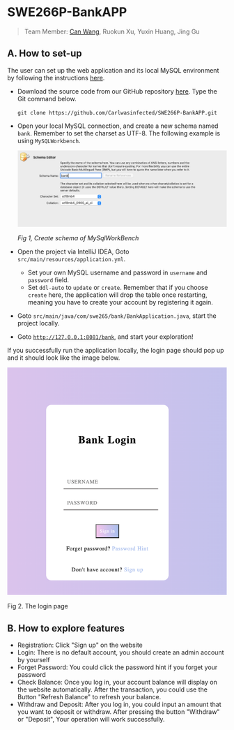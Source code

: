# SWE266P-BankAPP
> Team Member: [Can Wang](mailto:canw7@uci.edu), Ruokun Xu, Yuxin Huang, Jing Gu

## A. How to set-up

The user can set up the web application and its local MySQL environment by following the instructions [here](https://github.com/Carlwasinfected/SWE266P-BankAPP/blob/master/README.md).

- Download the source code from our GitHub repository [here](https://github.com/Carlwasinfected/SWE266P-BankAPP). Type the Git command below.
    
    `git clone https://github.com/Carlwasinfected/SWE266P-BankAPP.git`
    
- Open your local MySQL connection, and create a new schema named `bank`. Remember to set the charset as UTF-8. The following example is using `MySQLWorkbench`.
    
    ![*Fig 1, Create schema of MySqlWorkBench*](https://github.com/Carlwasinfected/hximgs/blob/main/data/mysqlworkbench.png)
    
    *Fig 1, Create schema of MySqlWorkBench*
    
- Open the project via IntelliJ IDEA, Goto `src/main/resources/application.yml`.
    - Set your own MySQL username and password in `username` and `password` field.
    - Set `ddl-auto` to `update` or `create`. Remember that if you choose `create` here, the application will drop the table once restarting, meaning you have to create your account by registering it again.
- Goto `src/main/java/com/swe265/bank/BankApplication.java`, start the project locally.
- Goto [`http://127.0.0.1:8081/bank`](http://127.0.0.1:8081/bank), and start your exploration!

If you successfully run the application locally, the login page should pop up and it should look like the image below.

![Fig 2. The login page](https://github.com/Carlwasinfected/hximgs/blob/main/data/loginpage.png)

Fig 2. The login page

## B. How to explore features

- Registration: Click "Sign up" on the website
- Login: There is no default account, you should create an admin account by yourself
- Forget Password: You could click the password hint if you forget your password
- Check Balance: Once you log in, your account balance will display on the website automatically.
After the transaction, you could use the Button "Refresh Balance" to refresh your balance.
- Withdraw and Deposit: After you log in, you could input an amount that you want to deposit or withdraw. After pressing the button "Withdraw" or "Deposit", Your operation will work successfully.
